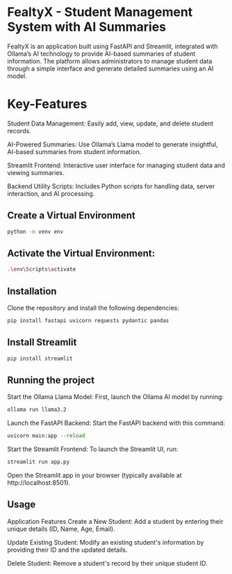 # FealtyX - Student Management System with AI Summaries

FealtyX is an application built using FastAPI and Streamlit, integrated with Ollama’s AI technology to provide AI-based summaries of student information. The platform allows administrators to manage student data through a simple interface and generate detailed summaries using an AI model.

# Key-Features
Student Data Management: Easily add, view, update, and delete student records.

AI-Powered Summaries: Use Ollama’s Llama model to generate insightful, AI-based summaries from student information.

Streamlit Frontend: Interactive user interface for managing student data and viewing summaries.

Backend Utility Scripts: Includes Python scripts for handling data, server interaction, and AI processing.


## Create a Virtual Environment
```bash
python -m venv env
```

## Activate the Virtual Environment:

```bash
.\env\Scripts\activate

```


## Installation
Clone the repository and install the following dependencies:

```bash
pip install fastapi uvicorn requests pydantic pandas
```

## Install Streamlit
```bash
pip install streamlit
```
## Running the project

Start the Ollama Llama Model: First, launch the Ollama AI model by running:
```bash
ollama run llama3.2
```

Launch the FastAPI Backend: Start the FastAPI backend with this command:
```python
uvicorn main:app --reload
```
Start the Streamlit Frontend: To launch the Streamlit UI, run:
```python
streamlit run app.py
```
Open the Streamlit app in your browser (typically available at http://localhost:8501).

## Usage
Application Features
Create a New Student: Add a student by entering their unique details (ID, Name, Age, Email).

Update Existing Student: Modify an existing student's information by providing their ID and the updated details.

Delete Student: Remove a student's record by their unique student ID.



